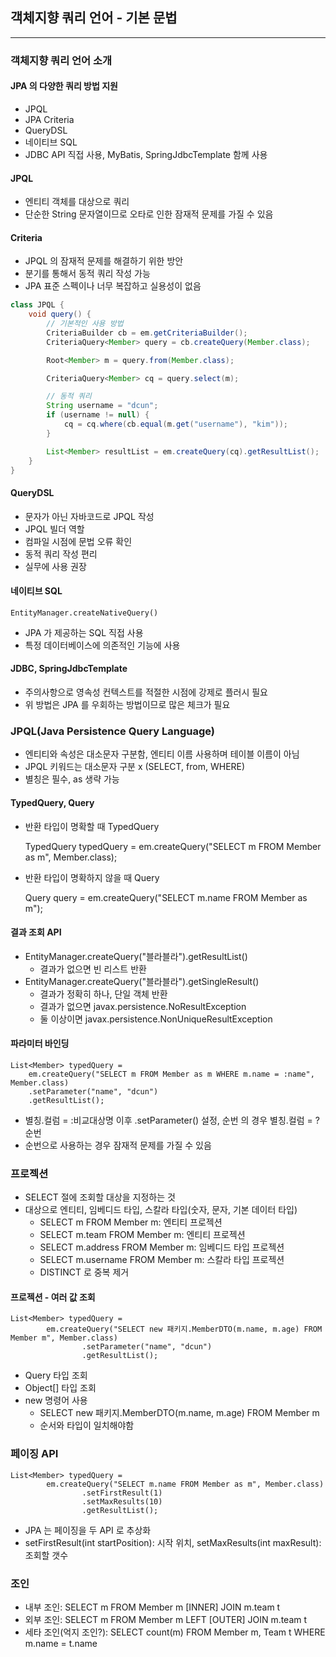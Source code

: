 ## 객체지향 쿼리 언어 - 기본 문법

---

### 객체지향 쿼리 언어 소개

#### JPA 의 다양한 쿼리 방법 지원

* JPQL
* JPA Criteria
* QueryDSL
* 네이티브 SQL
* JDBC API 직접 사용, MyBatis, SpringJdbcTemplate 함께 사용


#### JPQL

* 엔티티 객체를 대상으로 쿼리
* 단순한 String 문자열이므로 오타로 인한 잠재적 문제를 가질 수 있음


#### Criteria

* JPQL 의 잠재적 문제를 해결하기 위한 방안
* 분기를 통해서 동적 쿼리 작성 가능
* JPA 표준 스펙이나 너무 복잡하고 실용성이 없음


```java
class JPQL {
    void query() {
        // 기본적인 사용 방법
        CriteriaBuilder cb = em.getCriteriaBuilder();
        CriteriaQuery<Member> query = cb.createQuery(Member.class);

        Root<Member> m = query.from(Member.class);

        CriteriaQuery<Member> cq = query.select(m);

        // 동적 쿼리
        String username = "dcun";
        if (username != null) {
            cq = cq.where(cb.equal(m.get("username"), "kim"));
        }

        List<Member> resultList = em.createQuery(cq).getResultList();
    }
}
```

#### QueryDSL

* 문자가 아닌 자바코드로 JPQL 작성
* JPQL 빌더 역할
* 컴파일 시점에 문법 오류 확인
* 동적 쿼리 작성 편리
* 실무에 사용 권장


#### 네이티브 SQL

    EntityManager.createNativeQuery()

* JPA 가 제공하는 SQL 직접 사용
* 특정 데이터베이스에 의존적인 기능에 사용


#### JDBC, SpringJdbcTemplate

* 주의사항으로 영속성 컨텍스트를 적절한 시점에 강제로 플러시 필요
* 위 방법은 JPA 를 우회하는 방법이므로 많은 체크가 필요


### JPQL(Java Persistence Query Language)

* 엔티티와 속성은 대소문자 구분함, 엔티티 이름 사용하며 테이블 이름이 아님
* JPQL 키워드는 대소문자 구분 x (SELECT, from, WHERE)
* 별칭은 필수, as 생략 가능


#### TypedQuery, Query

* 반환 타입이 명확할 때 TypedQuery


    TypedQuery<Member> typedQuery = em.createQuery("SELECT m FROM Member as m", Member.class);

* 반환 타입이 명확하지 않을 때 Query


    Query query = em.createQuery("SELECT m.name FROM Member as m");

#### 결과 조회 API

* EntityManager.createQuery("블라블라").getResultList()
  * 결과가 없으면 빈 리스트 반환
* EntityManager.createQuery("블라블라").getSingleResult()
  * 결과가 정확히 하나, 단일 객체 반환
  * 결과가 없으면 javax.persistence.NoResultException
  * 둘 이상이면 javax.persistence.NonUniqueResultException


#### 파라미터 바인딩

    List<Member> typedQuery =
        em.createQuery("SELECT m FROM Member as m WHERE m.name = :name", Member.class)
        .setParameter("name", "dcun")
        .getResultList();

* 별칭.컬럼 = :비교대상명 이후 .setParameter() 설정, 순번 의 경우 별칭.컬럼 = ?순번 
* 순번으로 사용하는 경우 잠재적 문제를 가질 수 있음


### 프로젝션

* SELECT 절에 조회할 대상을 지정하는 것
* 대상으로 엔티티, 임베디드 타입, 스칼라 타입(숫자, 문자, 기본 데이터 타입)
  * SELECT m FROM Member m: 엔티티 프로젝션
  * SELECT m.team FROM Member m: 엔티티 프로젝션
  * SELECT m.address FROM Member m: 임베디드 타입 프로젝션
  * SELECT m.username FROM Member m: 스칼라 타입 프로젝션
  * DISTINCT 로 중복 제거


#### 프로젝션 - 여러 값 조회

```
List<Member> typedQuery =
        em.createQuery("SELECT new 패키지.MemberDTO(m.name, m.age) FROM Member m", Member.class)
                .setParameter("name", "dcun")
                .getResultList();
```

* Query 타입 조회
* Object[] 타입 조회
* new 명령어 사용
  * SELECT new 패키지.MemberDTO(m.name, m.age) FROM Member m
  * 순서와 타입이 일치해야함


### 페이징 API

```
List<Member> typedQuery =
        em.createQuery("SELECT m.name FROM Member as m", Member.class)
                .setFirstResult(1)
                .setMaxResults(10)
                .getResultList();
```

* JPA 는 페이징을 두 API 로 추상화
* setFirstResult(int startPosition): 시작 위치, setMaxResults(int maxResult): 조회할 갯수


### 조인

* 내부 조인: SELECT m FROM Member m [INNER] JOIN m.team t
* 외부 조인: SELECT m FROM Member m LEFT [OUTER] JOIN m.team t
* 세타 조인(억지 조인?): SELECT count(m) FROM Member m, Team t WHERE m.name = t.name